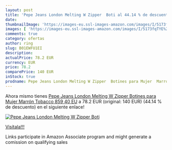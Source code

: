 ```yaml
---
layout: post
title: 'Pepe Jeans London Melting W Zipper  Boti al 44.14 % de descuento'
date: 
thumbnailImage: 'https://images-eu.ssl-images-amazon.com/images/I/5173fqTYE%2BL._SL200_.jpg'
images: [ 'https://images-eu.ssl-images-amazon.com/images/I/5173fqTYE%2BL._SL200_.jpg' ]
comments: true
category: ofertas
author: ring
slug: B01EWFU1EI
description:
actualPrice: 78.2 EUR
currency: EUR
price: 78.2
comparePrice: 140 EUR
inStock: true
prodname: Pepe Jeans London Melting W Zipper  Botines para Mujer  Marrón  Tobacco 859   40 EU
---
```


Ahora mismo tienes [Pepe Jeans London Melting W Zipper  Botines para Mujer  Marrón  Tobacco 859   40 EU](https://www.amazon.es/dp/B01EWFU1EI/?tag=tolees-21) a 78.2 EUR (original: 140 EUR) (44.14 %  de descuento) en el siguiente enlace!

[![Pepe Jeans London Melting W Zipper  Boti](https://images-eu.ssl-images-amazon.com/images/I/5173fqTYE%2BL._SL200_.jpg)](https://www.amazon.es/dp/B01EWFU1EI/?tag=tolees-21)

[Visítala!!!](https://www.amazon.es/dp/B01EWFU1EI/?tag=tolees-21)

Links participate in Amazon Associate program and might generate a comission on qualifying sales
